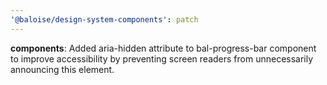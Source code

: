 ```yaml
---
'@baloise/design-system-components': patch
---
```


**components**: Added aria-hidden attribute to bal-progress-bar component to improve accessibility by preventing screen readers from unnecessarily announcing this element.
